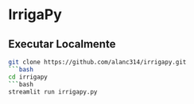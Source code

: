 # IrrigaPy

## **Executar Localmente**
   ```bash
   git clone https://github.com/alanc314/irrigapy.git
   ```bash
   cd irrigapy
   ```bash
   streamlit run irrigapy.py
   
